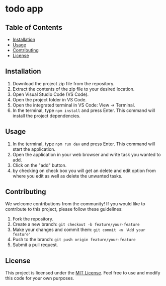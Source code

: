


# todo app



## Table of Contents

- [Installation](#installation)
- [Usage](#usage)
- [Contributing](#contributing)
- [License](#license)

## Installation

1. Download the project zip file from the repository.
2. Extract the contents of the zip file to your desired location.
3. Open Visual Studio Code (VS Code).
4. Open the project folder in VS Code.
5. Open the integrated terminal in VS Code: View -> Terminal.
6. In the terminal, type `npm install` and press Enter. This command will install the project dependencies.

## Usage

1. In the terminal, type `npm run dev` and press Enter. This command will start the application.
2. Open the application in your web browser  and write task you wanted to add.
3. Click on the "add" button.
4. by checking on check box you will get an delete and edit option from where you edit as well as delete the unwanted tasks.    

## Contributing

We welcome contributions from the community! If you would like to contribute to this project, please follow these guidelines:

1. Fork the repository.
2. Create a new branch: `git checkout -b feature/your-feature`
3. Make your changes and commit them: `git commit -m 'Add your feature'`
4. Push to the branch: `git push origin feature/your-feature`
5. Submit a pull request.

## License

This project is licensed under the [MIT License](LICENSE). Feel free to use and modify this code for your own purposes.
